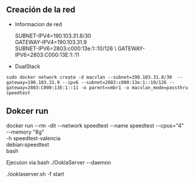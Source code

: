 ## Creación de la red
* Informacion de red

    SUBNET-IPV4=190.103.31.8/30 \
    GATEWAY-IPV4=190.103.31.9 \
    SUBNET-IPV6=2803:c000:13e:1::10/126 \ 
    GATEWAY-IPV6=2803:C000:13E:1::11

- DualStack
```
sudo docker network create -d macvlan --subnet=190.103.31.8/30  --gateway=190.103.31.9 --ipv6 --subnet=2803:c000:13e:1::10/126 --gateway=2803:C000:13E:1::11 -o parent=vmbr1 -o macvlan_mode=passthru speedtest
```


Dokcer run
---
docker run --rm -dit --network speedtest --name speedtest 
        --cpus="4"  \
        --memory "8g" \
        -h speedtest-valencia \
        debian:speedtest \
        bash

Ejecuion via bash
./OoklaServer --daemon 

./ooklaserver.sh -f start
